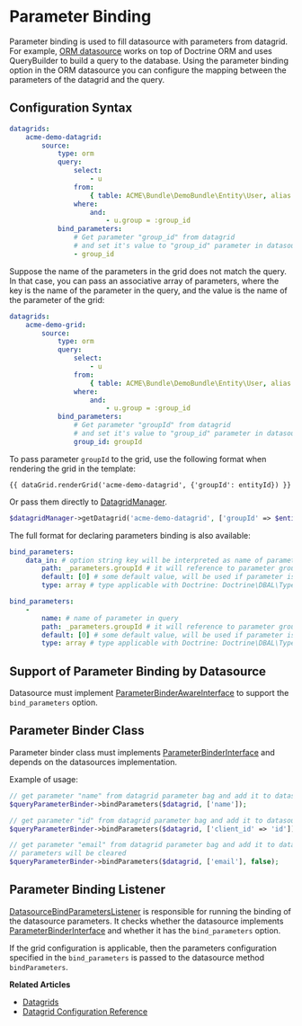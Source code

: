 <a id="datagrids-customize-parameter-binding"></a>

# Parameter Binding

Parameter binding is used to fill datasource with parameters from datagrid. For example,
[ORM datasource](datasources/orm.md#customize-datagrids-datasource-orm) works on top of Doctrine ORM and uses QueryBuilder to build a query to the database. Using the parameter binding option in the ORM datasource you can configure the mapping between the parameters of the datagrid and the query.

## Configuration Syntax

```yaml
datagrids:
    acme-demo-datagrid:
        source:
            type: orm
            query:
                select:
                    - u
                from:
                    { table: ACME\Bundle\DemoBundle\Entity\User, alias:u }
                where:
                    and:
                        - u.group = :group_id
            bind_parameters:
                # Get parameter "group_id" from datagrid
                # and set it's value to "group_id" parameter in datasource query
                - group_id
```

Suppose the name of the parameters in the grid does not match the query. In that case, you can pass an associative array of parameters, where the key is the name of the parameter in the query, and the value is the name of the parameter of the grid:

```yaml
datagrids:
    acme-demo-grid:
        source:
            type: orm
            query:
                select:
                    - u
                from:
                    { table: ACME\Bundle\DemoBundle\Entity\User, alias:u }
                where:
                    and:
                        - u.group = :group_id
            bind_parameters:
                # Get parameter "groupId" from datagrid
                # and set it's value to "group_id" parameter in datasource query
                group_id: groupId
```

To pass parameter `groupId` to the grid, use the following format when rendering the grid in the template:

```twig
{{ dataGrid.renderGrid('acme-demo-datagrid', {'groupId': entityId}) }}
```

Or pass them directly to <a href="https://github.com/oroinc/platform/blob/5.0/src/Oro/Bundle/DataGridBundle/Datagrid/Manager.php" target="_blank">DatagridManager</a>.

```php
$datagridManager->getDatagrid('acme-demo-datagrid', ['groupId' => $entityId]);
```

The full format for declaring parameters binding is also available:

```yaml
bind_parameters:
    data_in: # option string key will be interpreted as name of parameter in query
        path: _parameters.groupId # it will reference to parameter groupId in key _parameters of parameter bag.
        default: [0] # some default value, will be used if parameter is not passed
        type: array # type applicable with Doctrine: Doctrine\DBAL\Types\Type::getType()
```

```yaml
bind_parameters:
    -
        name: # name of parameter in query
        path: _parameters.groupId # it will reference to parameter groupId in key _parameters of parameter bag.
        default: [0] # some default value, will be used if parameter is not passed
        type: array # type applicable with Doctrine: Doctrine\DBAL\Types\Type::getType()
```

## Support of Parameter Binding by Datasource

Datasource must implement <a href="https://github.com/oroinc/platform/blob/5.0/src/Oro/Bundle/DataGridBundle/Datasource/ParameterBinderAwareInterface.php" target="_blank">ParameterBinderAwareInterface</a> to support the `bind_parameters` option.

## Parameter Binder Class

Parameter binder class must implements <a href="https://github.com/oroinc/platform/blob/5.0/src/Oro/Bundle/DataGridBundle/Datasource/ParameterBinderInterface.php" target="_blank">ParameterBinderInterface</a> and depends on the datasources implementation.

Example of usage:

```php
// get parameter "name" from datagrid parameter bag and add it to datasource
$queryParameterBinder->bindParameters($datagrid, ['name']);

// get parameter "id" from datagrid parameter bag and add it to datasource as parameter "client_id"
$queryParameterBinder->bindParameters($datagrid, ['client_id' => 'id']);

// get parameter "email" from datagrid parameter bag and add it to datasource, all other existing
// parameters will be cleared
$queryParameterBinder->bindParameters($datagrid, ['email'], false);
```

## Parameter Binding Listener

<a href="https://github.com/oroinc/platform/blob/5.0/src/Oro/Bundle/DataGridBundle/EventListener/DatasourceBindParametersListener.php" target="_blank">DatasourceBindParametersListener</a> is responsible for running the binding of the datasource parameters. It checks whether the datasource implements <a href="https://github.com/oroinc/platform/blob/5.0/src/Oro/Bundle/DataGridBundle/Datasource/ParameterBinderInterface.php" target="_blank">ParameterBinderInterface</a> and whether it has the `bind_parameters` option.

If the grid configuration is applicable, then the parameters configuration specified in the `bind_parameters` is passed to the datasource method `bindParameters`.

**Related Articles**

* [Datagrids](../../data-grids/index.md#data-grids)
* [Datagrid Configuration Reference](../../../configuration/yaml/datagrids.md#reference-format-datagrids)

<!-- Frontend -->
